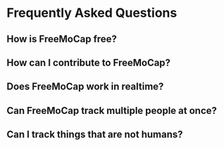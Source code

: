 # Frequently Asked Questions

## How is FreeMoCap free?

## How can I contribute to FreeMoCap?

## Does FreeMoCap work in realtime?

## Can FreeMoCap track multiple people at once?

## Can I track things that are not humans?